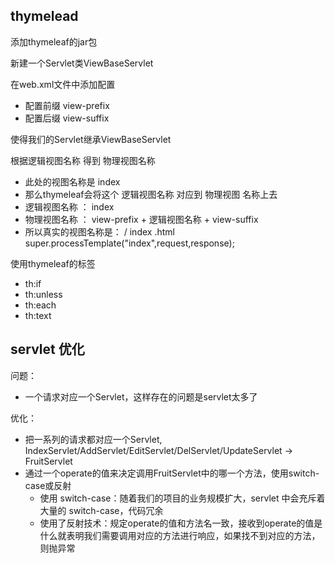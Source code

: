 ## thymelead

添加thymeleaf的jar包

新建一个Servlet类ViewBaseServlet

在web.xml文件中添加配置

   - 配置前缀 view-prefix
   - 配置后缀 view-suffix

使得我们的Servlet继承ViewBaseServlet

根据逻辑视图名称 得到 物理视图名称

- 此处的视图名称是 index
- 那么thymeleaf会将这个 逻辑视图名称 对应到 物理视图 名称上去
- 逻辑视图名称 ：   index
- 物理视图名称 ：   view-prefix + 逻辑视图名称 + view-suffix
- 所以真实的视图名称是：      /       index       .html
  super.processTemplate("index",request,response);

使用thymeleaf的标签

- th:if
- th:unless
- th:each
- th:text

## servlet 优化

问题：

- 一个请求对应一个Servlet，这样存在的问题是servlet太多了

优化：

- 把一系列的请求都对应一个Servlet, IndexServlet/AddServlet/EditServlet/DelServlet/UpdateServlet -> FruitServlet
- 通过一个operate的值来决定调用FruitServlet中的哪一个方法，使用switch-case或反射
  - 使用 switch-case：随着我们的项目的业务规模扩大，servlet 中会充斥着大量的 switch-case，代码冗余
  - 使用了反射技术：规定operate的值和方法名一致，接收到operate的值是什么就表明我们需要调用对应的方法进行响应，如果找不到对应的方法，则抛异常